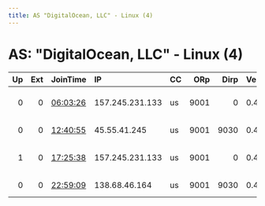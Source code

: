 ```yaml
---
title: AS "DigitalOcean, LLC" - Linux (4)
---
```


# AS: "DigitalOcean, LLC" - Linux (4)

|   Up |   Ext | JoinTime                                                                                            | IP              | CC   |   ORp |   Dirp | Version   | Contact                      | Nickname     |   eFamMembers |
|-----:|------:|:----------------------------------------------------------------------------------------------------|:----------------|:-----|------:|-------:|:----------|:-----------------------------|:-------------|--------------:|
|    0 |     0 | [06:03:26](https://metrics.torproject.org/rs.html#details/800C7A5FD5AD0A85DE7401A79CAFBE8C16A1ABBE) | 157.245.231.133 | us   |  9001 |      0 | 0.4.0.5   | Rebutte Sysadmins &lt;relays | RebutteNYC   |             1 |
|    0 |     0 | [12:40:55](https://metrics.torproject.org/rs.html#details/EC40FEE9DD987C5917C4A63D007D9434CDC58A1D) | 45.55.41.245    | us   |  9001 |   9030 | 0.4.2.5   | rehder21678 at gmail dot     | FUCKTHEFEDS2 |             1 |
|    1 |     0 | [17:25:38](https://metrics.torproject.org/rs.html#details/835A14E755F2C36292BCDC3897DDD2BA61A8FC13) | 157.245.231.133 | us   |  9001 |      0 | 0.4.0.5   | Rebutte Sysadmins &lt;relays | RebutteNYC   |             1 |
|    0 |     0 | [22:59:09](https://metrics.torproject.org/rs.html#details/72795ABFFF4C75844FC222E1B1FA650B3A7F9D6D) | 138.68.46.164   | us   |  9001 |   9030 | 0.4.2.5   | rehder21678 at gmail dot     | FTF2020      |             1 |
